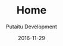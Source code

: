 ---
title: Home
footer: d27bd9b77239ed4ed6384199c0867d749f549842
sections:
    -
        template: banner
        text: "# Kimberly, Chung Han Liu\n\n## Game Design Porfolio"
        color: '#d81b60'
        theme: dark
    -
        template: buttons
        text: ""
        buttons:
            -
                text: 'Prototype 1'
                href: prototype-1/
                target: _self
            -
                text: 'Prototype 2'
                href: prototype-2/
                target: _self
            -
                text: 'Prototype 3'
                href: prototype-3/
                target: _self
            -
                text: 'Prototype 4'
                href: prototype-4/
                target: _self
            -
                text: 'Prototype 5'
                href: prototype-5/
                target: _self
            -
                text: MetaBeta
                href: metabeta/
                target: _self
meta:
    id: f8d133111ad5ddad52a465c47d7cdbef5923fc8d
    parentId: ""
    language: en
date: '2016-11-29'
author: 'Putaitu Development'
permalink: /
layout: sectionPage
---
